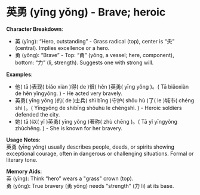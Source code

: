 # **英勇 (yīng yǒng) - Brave; heroic**

**Character Breakdown**:  
- 英 (yīng): “Hero, outstanding” - Grass radical (top), center is “央” (central). Implies excellence or a hero.  
- 勇 (yǒng): “Brave” - Top: “甬” (yǒng, a vessel; here, component), bottom: “力” (lì, strength). Suggests one with strong will.

**Examples**:  
- 他( tā )表现( biǎo xiàn )得( de )很( hěn )英勇( yīng yǒng )。( Tā biǎoxiàn de hěn yīngyǒng. ) - He acted very bravely.  
- 英勇( yīng yǒng )的( de )士兵( shì bīng )守护( shǒu hù )了( le )城市( chéng shì )。( Yīngyǒng de shìbīng shǒuhù le chéngshì. ) - Heroic soldiers defended the city.  
- 她( tā )以( yǐ )英勇( yīng yǒng )著称( zhù chēng )。( Tā yǐ yīngyǒng zhùchēng. ) - She is known for her bravery.

**Usage Notes**:  
英勇 (yīng yǒng) usually describes people, deeds, or spirits showing exceptional courage, often in dangerous or challenging situations. Formal or literary tone.

**Memory Aids**:  
英 (yīng): Think “hero” wears a "grass" crown (top).  
勇 (yǒng): True bravery (勇 yǒng) needs "strength" (力 lì) at its base.